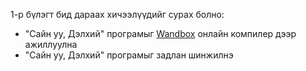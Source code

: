 1-р бүлэгт бид дараах хичээлүүдийг сурах болно:
- "Cайн уу, Дэлхий" програмыг [Wandbox](wandbox.org) онлайн компилер дээр ажиллуулна
- "Cайн уу, Дэлхий" програмыг задлан шинжилнэ
